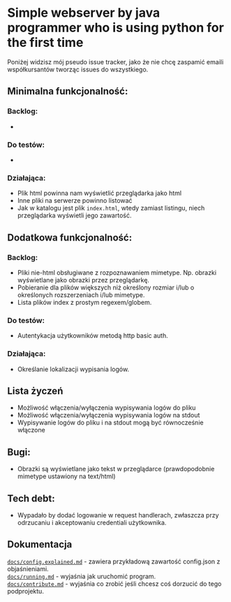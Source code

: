 # Simple webserver by java programmer who is using python for the first time

Poniżej widzisz mój pseudo issue tracker, jako że nie chcę zaspamić emaili współkursantów tworząc issues do wszystkiego. 
## Minimalna funkcjonalność:

### Backlog:
- 
### Do testów:
- 
### Działająca:
- Plik html powinna nam wyświetlić przeglądarka jako html
- Inne pliki na serwerze powinno listować
- Jak w katalogu jest plik `index.html`, wtedy zamiast listingu, niech przeglądarka wyświetli jego zawartość.

## Dodatkowa funkcjonalność:

### Backlog:
- Pliki nie-html obsługiwane z rozpoznawaniem mimetype. Np. obrazki wyświetlane jako obrazki przez przeglądarkę.
- Pobieranie dla plików większych niż określony rozmiar i/lub o określonych rozszerzeniach i/lub mimetype.
- Lista plików index z prostym regexem/globem.

### Do testów:
- Autentykacja użytkowników metodą http basic auth.

### Działająca:
- Określanie lokalizacji wypisania logów.

## Lista życzeń
- Możliwość włączenia/wyłączenia wypisywania logów do pliku
- Możliwość włączenia/wyłączenia wypisywania logów na stdout
- Wypisywanie logów do pliku i na stdout mogą być równocześnie włączone

## Bugi:
- Obrazki są wyświetlane jako tekst w przeglądarce (prawdopodobnie mimetype ustawiony na text/html)

## Tech debt:
- Wypadało by dodać logowanie w request handlerach, zwłaszcza przy odrzucaniu i akceptowaniu credentiali użytkownika.

## Dokumentacja

[`docs/config.explained.md`](docs/config.explained.md) - zawiera przykładową zawartość config.json z objaśnieniami.  
[`docs/running.md`](docs/running.md) - wyjaśnia jak uruchomić program.  
[`docs/contribute.md`](docs/contribute.md) - wyjaśnia co zrobić jeśli chcesz coś dorzucić do tego podprojektu.